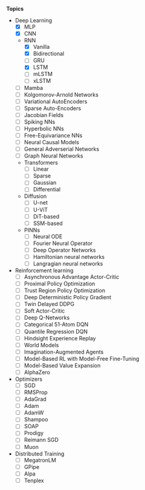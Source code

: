 **Topics**
- Deep Learning
    - [x] MLP
    - [x] CNN
    - RNN
         - [x] Vanilla
         - [x] Bidirectional
         - [ ] GRU
         - [x] LSTM
         - [ ] mLSTM
         - [ ] xLSTM
    - [ ] Mamba
    - [ ] Kolgomorov-Arnold Networks
    - [ ] Variational AutoEncoders
    - [ ] Sparse Auto-Encoders
    - [ ] Jacobian Fields
    - [ ] Spiking NNs
    - [ ] Hyperbolic NNs
    - [ ] Free-Equivariance NNs
    - [ ] Neural Causal Models
    - [ ] General Adverserial Networks
    - [ ] Graph Neural Networks
    - Transformers
         - [ ] Linear
         - [ ] Sparse
         - [ ] Gaussian
         - [ ] Differential
    - Diffusion
         - [ ] U-net
         - [ ] U-ViT
         - [ ] DiT-based
         - [ ] SSM-based
    - PINNs
        - [ ] Neural ODE
        - [ ] Fourier Neural Operator
        - [ ] Deep Operator Networks
        - [ ] Hamiltonian neural networks
        - [ ] Langragian neural networks
- Reinforcement learning
     - [ ] Asynchronous Advantage Actor-Critic
     - [ ] Proximal Policy Optimization
     - [ ] Trust Region Policy Optimization
     - [ ] Deep Deterministic Policy Gradient
     - [ ] Twin Delayed DDPG
     - [ ] Soft Actor-Critic
     - [ ] Deep Q-Networks
     - [ ] Categorical 51-Atom DQN
     - [ ] Quantile Regression DQN
     - [ ] Hindsight Experience Replay
     - [ ] World Models
     - [ ] Imagination-Augmented Agents
     - [ ] Model-Based RL with Model-Free Fine-Tuning
     - [ ] Model-Based Value Expansion
     - [ ] AlphaZero
- Optimizers
    - [ ] SGD
    - [ ] RMSProp
    - [ ] AdaGrad
    - [ ] Adam
    - [ ] AdamW
    - [ ] Shampoo
    - [ ] SOAP
    - [ ] Prodigy
    - [ ] Reimann SGD
    - [ ] Muon
- Distributed Training
    - [ ] MegatronLM
    - [ ] GPipe
    - [ ] Alpa
    - [ ] Tenplex
